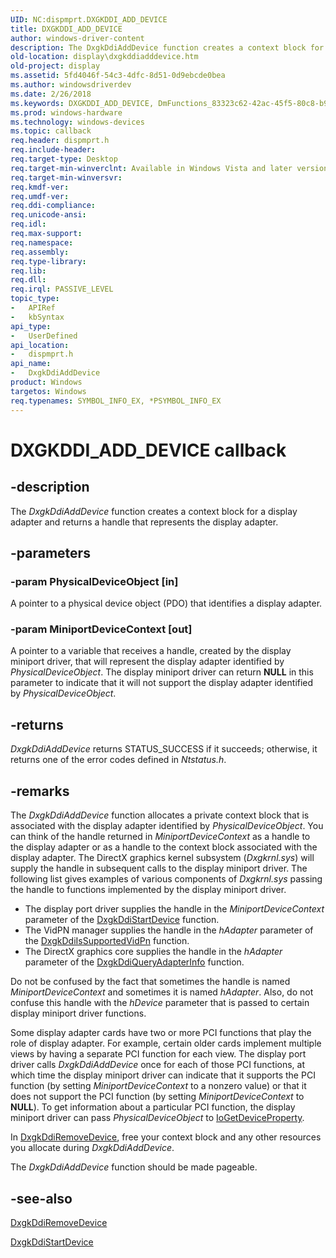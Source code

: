 ```yaml
---
UID: NC:dispmprt.DXGKDDI_ADD_DEVICE
title: DXGKDDI_ADD_DEVICE
author: windows-driver-content
description: The DxgkDdiAddDevice function creates a context block for a display adapter and returns a handle that represents the display adapter.
old-location: display\dxgkddiadddevice.htm
old-project: display
ms.assetid: 5fd4046f-54c3-4dfc-8d51-0d9ebcde0bea
ms.author: windowsdriverdev
ms.date: 2/26/2018
ms.keywords: DXGKDDI_ADD_DEVICE, DmFunctions_83323c62-42ac-45f5-80c8-b914fda642b5.xml, DxgkDdiAddDevice, DxgkDdiAddDevice callback function [Display Devices], display.dxgkddiadddevice, dispmprt/DxgkDdiAddDevice
ms.prod: windows-hardware
ms.technology: windows-devices
ms.topic: callback
req.header: dispmprt.h
req.include-header: 
req.target-type: Desktop
req.target-min-winverclnt: Available in Windows Vista and later versions of the Windows operating systems.
req.target-min-winversvr: 
req.kmdf-ver: 
req.umdf-ver: 
req.ddi-compliance: 
req.unicode-ansi: 
req.idl: 
req.max-support: 
req.namespace: 
req.assembly: 
req.type-library: 
req.lib: 
req.dll: 
req.irql: PASSIVE_LEVEL
topic_type:
-	APIRef
-	kbSyntax
api_type:
-	UserDefined
api_location:
-	dispmprt.h
api_name:
-	DxgkDdiAddDevice
product: Windows
targetos: Windows
req.typenames: SYMBOL_INFO_EX, *PSYMBOL_INFO_EX
---
```


# DXGKDDI_ADD_DEVICE callback


## -description


The <i>DxgkDdiAddDevice</i> function creates a context block for a display adapter and returns a handle that represents the display adapter.


## -parameters




### -param PhysicalDeviceObject [in]

A pointer to a physical device object (PDO) that identifies a display adapter.


### -param MiniportDeviceContext [out]

A pointer to a variable that receives a handle, created by the display miniport driver, that will represent the display adapter identified by <i>PhysicalDeviceObject</i>. The display miniport driver can return <b>NULL</b> in this parameter to indicate that it will not support the display adapter identified by <i>PhysicalDeviceObject</i>. 


## -returns



<i>DxgkDdiAddDevice </i> returns STATUS_SUCCESS if it succeeds; otherwise, it returns one of the error codes defined in <i>Ntstatus.h</i>.




## -remarks



The <i>DxgkDdiAddDevice</i> function allocates a private context block that is associated with the display adapter identified by <i>PhysicalDeviceObject</i>. You can think of the handle returned in <i>MiniportDeviceContext</i> as a handle to the display adapter or as a handle to the context block associated with the display adapter. The DirectX graphics kernel subsystem (<i>Dxgkrnl.sys</i>) will supply the handle in subsequent calls to the display miniport driver. The following list gives examples of various components of <i>Dxgkrnl.sys</i> passing the handle to functions implemented by the display miniport driver.

<ul>
<li>
The display port driver supplies the handle in the <i>MiniportDeviceContext</i> parameter of the <a href="https://msdn.microsoft.com/ffacbb39-2581-4207-841d-28ce57fbc64d">DxgkDdiStartDevice</a> function. 

</li>
<li>
The VidPN manager supplies the handle in the <i>hAdapter</i> parameter of the <a href="https://msdn.microsoft.com/96e96366-6306-4d20-8752-e942f2ed4069">DxgkDdiIsSupportedVidPn</a> function. 

</li>
<li>
The DirectX graphics core supplies the handle in the <i>hAdapter</i> parameter of the <a href="https://msdn.microsoft.com/f2f4c54c-7413-48e5-a165-d71f35642b6c">DxgkDdiQueryAdapterInfo</a> function.

</li>
</ul>
Do not be confused by the fact that sometimes the handle is named <i>MiniportDeviceContext</i> and sometimes it is named <i>hAdapter</i>. Also, do not confuse this handle with the <i>hDevice</i> parameter that is passed to certain display miniport driver functions.

Some display adapter cards have two or more PCI functions that play the role of display adapter. For example, certain older cards implement multiple views by having a separate PCI function for each view. The display port driver calls<i> DxgkDdiAddDevice</i> once for each of those PCI functions, at which time the display miniport driver can indicate that it supports the PCI function (by setting <i>MiniportDeviceContext</i> to a nonzero value) or that it does not support the PCI function (by setting <i>MiniportDeviceContext</i> to <b>NULL</b>). To get information about a particular PCI function, the display miniport driver can pass <i>PhysicalDeviceObject</i> to <a href="https://msdn.microsoft.com/library/windows/hardware/ff549203">IoGetDeviceProperty</a>.

In <a href="https://msdn.microsoft.com/0d5f96e8-dcb3-49e5-8347-ba20d757618b">DxgkDdiRemoveDevice</a>, free your context block and any other resources you allocate during <i>DxgkDdiAddDevice</i>.

The <i>DxgkDdiAddDevice</i> function should be made pageable.




## -see-also




<a href="https://msdn.microsoft.com/0d5f96e8-dcb3-49e5-8347-ba20d757618b">DxgkDdiRemoveDevice</a>



<a href="https://msdn.microsoft.com/ffacbb39-2581-4207-841d-28ce57fbc64d">DxgkDdiStartDevice</a>
 

 

